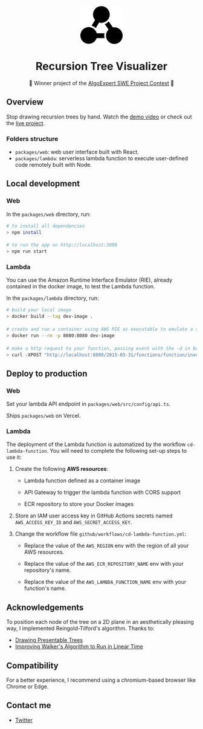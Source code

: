 <div align="center">
  <img src="./assets/logo.svg" height="100"/>
</div>

<h1 align="center">Recursion Tree Visualizer</h1>

<p align="center">🥇 Winner project of the <a href="https://www.algoexpert.io/swe-project-contests/2020-summer">AlgoExpert SWE Project Contest</a> 🥇</p>

## Overview

Stop drawing recursion trees by hand. Watch the [demo video](https://youtu.be/1f-KeeN8AHs) or check out the [live project](https://recursion.now.sh).

### Folders structure

- `packages/web`: web user interface built with React.
- `packages/lambda`: serverless lambda function to execute user-defined code remotely built with Node.
<!-- - `packages/common`: shared code between web and lambda -->

## Local development

### Web

In the `packages/web` directory, run:

```bash
# to install all dependencies
> npm install

# to run the app on http://localhost:3000
> npm run start
```

### Lambda

You can use the Amazon Runtime Interface Emulator (RIE), already contained in the docker image, to test the Lambda function.

In the `packages/lambda` directory, run:

```bash
# build your local image
> docker build --tag dev-image .

# create and run a container using AWS RIE as executable to emulate a server for your lambda function
> docker run --rm -p 8080:8080 dev-image

# make a http request to your function, passing event with the -d in body field (escaped json)
> curl -XPOST "http://localhost:8080/2015-03-31/functions/function/invocations" -d '{"body":"{}"}'
```

## Deploy to production

### Web

Set your lambda API endpoint in `packages/web/src/config/api.ts`.

Ships `packages/web` on Vercel.

### Lambda

The deployment of the Lambda function is automatized by the workflow `cd-lambda-function`. You will need to complete the following set-up steps to use it:

1. Create the following **AWS resources**:

   - Lambda function defined as a container image

   - API Gateway to trigger the lambda function with CORS support

   - ECR repository to store your Docker images

2. Store an IAM user access key in GitHub Actions secrets named `AWS_ACCESS_KEY_ID` and `AWS_SECRET_ACCESS_KEY`.

3. Change the workflow file `github/workflows/cd-lambda-function.yml`:

   - Replace the value of the `AWS_REGION` env with the region of all your AWS resources.

   - Replace the value of the `AWS_ECR_REPOSITORY_NAME` env with your repository's name.

   - Replace the value of the `AWS_LAMBDA_FUNCTION_NAME` env with your function's name.


## Acknowledgements

To position each node of the tree on a 2D plane in an aesthetically pleasing way, I implemented Reingold-Tilford's algorithm. Thanks to:

- [Drawing Presentable Trees](https://llimllib.github.io/pymag-trees/#foot5)
- [Improving Walker's Algorithm to Run in Linear Time](http://dirk.jivas.de/papers/buchheim02improving.pdf)

## Compatibility

For a better experience, I recommend using a chromium-based browser like Chrome or Edge.

## Contact me

- [Twitter](https://twitter.com/brnpapa)


